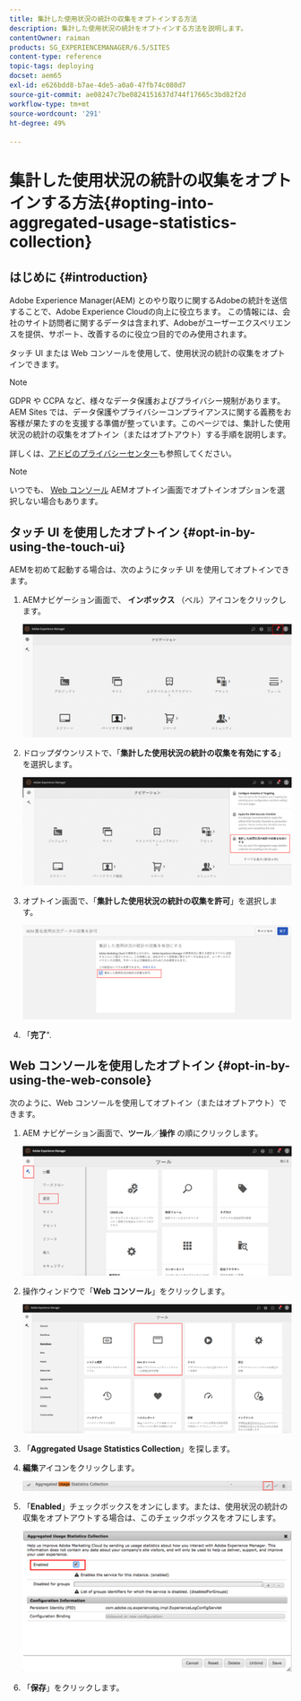 ```yaml
---
title: 集計した使用状況の統計の収集をオプトインする方法
description: 集計した使用状況の統計をオプトインする方法を説明します。
contentOwner: raiman
products: SG_EXPERIENCEMANAGER/6.5/SITES
content-type: reference
topic-tags: deploying
docset: aem65
exl-id: e626bdd8-b7ae-4de5-a0a0-47fb74c080d7
source-git-commit: ae08247c7be0824151637d744f17665c3bd82f2d
workflow-type: tm+mt
source-wordcount: '291'
ht-degree: 49%

---
```


# 集計した使用状況の統計の収集をオプトインする方法{#opting-into-aggregated-usage-statistics-collection}

## はじめに {#introduction}

Adobe Experience Manager(AEM) とのやり取りに関するAdobeの統計を送信することで、Adobe Experience Cloudの向上に役立ちます。 この情報には、会社のサイト訪問者に関するデータは含まれず、Adobeがユーザーエクスペリエンスを提供、サポート、改善するのに役立つ目的でのみ使用されます。

タッチ UI または Web コンソールを使用して、使用状況の統計の収集をオプトインできます。

>[!NOTE]
>
>GDPR や CCPA など、様々なデータ保護およびプライバシー規制があります。AEM Sites では、データ保護やプライバシーコンプライアンスに関する義務をお客様が果たすのを支援する準備が整っています。このページでは、集計した使用状況の統計の収集をオプトイン（またはオプトアウト）する手順を説明します。
>
>詳しくは、[アドビのプライバシーセンター](https://www.adobe.com/jp/privacy.html)も参照してください。

>[!NOTE]
>
>いつでも、 [Web コンソール](/help/sites-deploying/opt-in-aggregated-usage-statistics.md#opt-in-by-using-the-web-console) AEMオプトイン画面でオプトインオプションを選択しない場合もあります。

## タッチ UI を使用したオプトイン {#opt-in-by-using-the-touch-ui}

AEMを初めて起動する場合は、次のようにタッチ UI を使用してオプトインできます。

1. AEMナビゲーション画面で、 **インボックス** （ベル）アイコンをクリックします。

   ![usage_statisticsnavigationscreen](assets/usage_statisticsnavigationscreen.png)

1. ドロップダウンリストで、「**集計した使用状況の統計の収集を有効にする**」を選択します。

   ![usage_statisticsnavigationscreen2](assets/usage_statisticsnavigationscreen2.png)

1. オプトイン画面で、「**集計した使用状況の統計の収集を許可**」を選択します。

   ![usage_statisticsopt-inscreen](assets/usage_statisticsopt-inscreen.png)

1. 「**完了**&quot;.

## Web コンソールを使用したオプトイン {#opt-in-by-using-the-web-console}

次のように、Web コンソールを使用してオプトイン（またはオプトアウト）できます。

1. AEM ナビゲーション画面で、**ツール**／**操作** の順にクリックします。

   ![usage_statisticsopsdashboard](assets/usage_statisticsopsdashboard.png)

1. 操作ウィンドウで「**Web コンソール**」をクリックします。

   ![usage_statisticswebconsole](assets/usage_statisticswebconsole.png)

1. 「**Aggregated Usage Statistics Collection**」を探します。
1. **編集**&#x200B;アイコンをクリックします。

   ![usage_statisticscollectedit](assets/usage_statisticscollectionedit.png)

1. 「**Enabled**」チェックボックスをオンにします。または、使用状況の統計の収集をオプトアウトする場合は、このチェックボックスをオフにします。

   ![usage_statisticsselect](assets/usage_statisticsselect.png)

1. 「**保存**」をクリックします。
